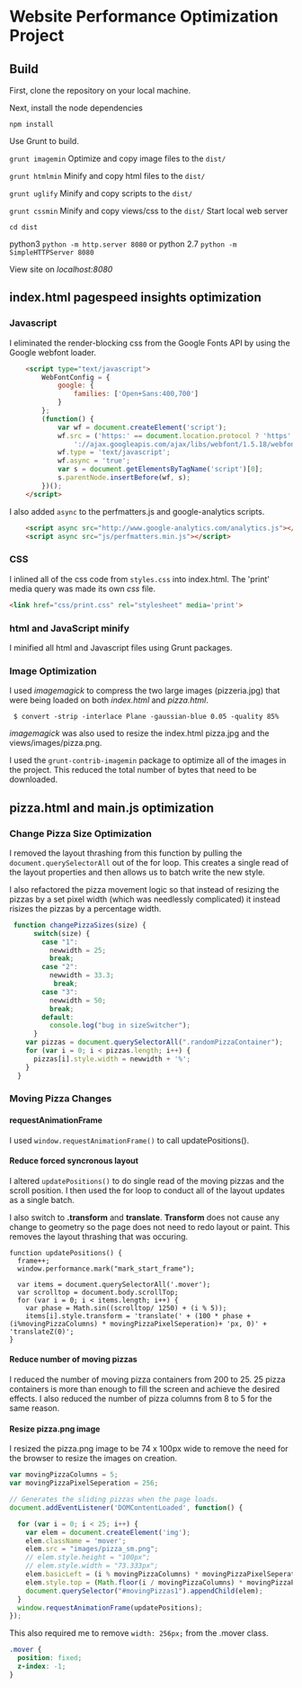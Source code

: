 # Website Performance Optimization Project

## Build

First, clone the repository on your local machine.

Next, install the node dependencies

`npm install`

Use Grunt to build.

`grunt imagemin` Optimize and copy image files to the `dist/`

`grunt htmlmin` Minify and copy html files to the `dist/`

`grunt uglify` Minify and copy scripts to the `dist/`

`grunt cssmin` Minify and copy views/css to the `dist/`
Start local web server

`cd dist`

python3 `python -m http.server 8080` or python 2.7 `python -m SimpleHTTPServer 8080`

View site on *localhost:8080*

## index.html pagespeed insights optimization

### Javascript

I eliminated the render-blocking css from the Google Fonts API by using the 
Google webfont loader.

```html
    <script type="text/javascript">
        WebFontConfig = {
            google: {
                families: ['Open+Sans:400,700']
            }
        };
        (function() {
            var wf = document.createElement('script');
            wf.src = ('https:' == document.location.protocol ? 'https' : 'http') +
                '://ajax.googleapis.com/ajax/libs/webfont/1.5.18/webfont.js';
            wf.type = 'text/javascript';
            wf.async = 'true';
            var s = document.getElementsByTagName('script')[0];
            s.parentNode.insertBefore(wf, s);
        })();
    </script>
```

I also added `async` to the perfmatters.js and google-analytics scripts.

```html
    <script async src="http://www.google-analytics.com/analytics.js"></script>
    <script async src="js/perfmatters.min.js"></script>
```

### CSS

I inlined all of the css code from `styles.css` into index.html.  The 'print' media query was made its own *css* file.

```html
<link href="css/print.css" rel="stylesheet" media='print'>
```

### html and JavaScript minify
I minified all html and Javascript files using Grunt packages.

### Image Optimization

I used *imagemagick* to compress the two large images (pizzeria.jpg) that were being loaded on both *index.html* and *pizza.html*. 
```
 $ convert -strip -interlace Plane -gaussian-blue 0.05 -quality 85% 
```

*imagemagick* was also used to resize the index.html pizza.jpg and the views/images/pizza.png.

I used the `grunt-contrib-imagemin` package to optimize all of the images in the project.  This reduced the total number of bytes that need to be downloaded.

## pizza.html and main.js optimization

### Change Pizza Size Optimization

I removed the layout thrashing from this function by pulling the `document.querySelectorAll` out of the for loop.  This creates a single read of the layout properties and then allows us to batch write the new style.

I also refactored the pizza movement logic so that instead of resizing the pizzas by a set pixel width (which was needlessly complicated) it instead risizes the pizzas by a percentage width.

```javascript
 function changePizzaSizes(size) {
      switch(size) {
        case "1":
          newwidth = 25;
          break;
        case "2":
          newwidth = 33.3;
           break;
        case "3":
          newwidth = 50;
          break;
        default:
          console.log("bug in sizeSwitcher");
      }
    var pizzas = document.querySelectorAll(".randomPizzaContainer");
    for (var i = 0; i < pizzas.length; i++) {
      pizzas[i].style.width = newwidth + '%';
    }
  }
```

### Moving Pizza Changes

#### requestAnimationFrame

I used `window.requestAnimationFrame()` to call updatePositions().

#### Reduce forced syncronous layout 

I altered `updatePositions()` to do single read of the moving pizzas and the scroll position.  I then used the for loop to conduct all of the layout updates as a single batch.  

I also switch to **.transform** and **translate**.  **Transform** does not cause any change to geometry so the page does not need to redo layout or paint. This removes the layout thrashing that was occuring.

```
function updatePositions() {
  frame++;
  window.performance.mark("mark_start_frame");

  var items = document.querySelectorAll('.mover');
  var scrolltop = document.body.scrollTop;
  for (var i = 0; i < items.length; i++) {
    var phase = Math.sin((scrolltop/ 1250) + (i % 5));
    items[i].style.transform = 'translate(' + (100 * phase + (i%movingPizzaColumns) * movingPizzaPixelSeperation)+ 'px, 0)' + 'translateZ(0)';
}
```

#### Reduce number of moving pizzas
I reduced the number of moving pizza containers from 200 to 25.  25 pizza containers is more than enough to fill the screen and achieve the desired effects.  I also reduced the number of pizza columns from 8 to 5 for the same reason.

#### Resize pizza.png image
I resized the pizza.png image to be 74 x 100px wide to remove the need for the browser to resize the images on creation.

```javascript
var movingPizzaColumns = 5;
var movingPizzaPixelSeperation = 256;

// Generates the sliding pizzas when the page loads.
document.addEventListener('DOMContentLoaded', function() {

  for (var i = 0; i < 25; i++) {
    var elem = document.createElement('img');
    elem.className = 'mover';
    elem.src = "images/pizza_sm.png";
    // elem.style.height = "100px";
    // elem.style.width = "73.333px";
    elem.basicLeft = (i % movingPizzaColumns) * movingPizzaPixelSeperation;
    elem.style.top = (Math.floor(i / movingPizzaColumns) * movingPizzaPixelSeperation) + 'px';
    document.querySelector("#movingPizzas1").appendChild(elem);
  }
  window.requestAnimationFrame(updatePositions);
});
```

This also required me to remove `width: 256px;` from the .mover class.

```css
.mover {
  position: fixed;
  z-index: -1;
}
```
